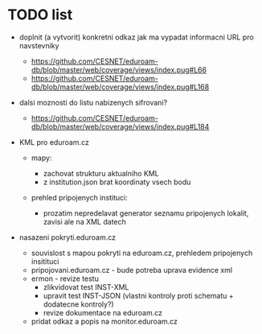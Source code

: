 # TODO list
- doplnit (a vytvorit) konkretni odkaz jak ma vypadat informacni URL pro navstevniky
  - https://github.com/CESNET/eduroam-db/blob/master/web/coverage/views/index.pug#L66
  - https://github.com/CESNET/eduroam-db/blob/master/web/coverage/views/index.pug#L168

- dalsi moznosti do listu nabizenych sifrovani?
  - https://github.com/CESNET/eduroam-db/blob/master/web/coverage/views/index.pug#L184

- KML pro eduroam.cz
  - mapy:
    - zachovat strukturu aktualniho KML
    - z institution.json brat koordinaty vsech bodu

  - prehled pripojenych instituci:
    - prozatim nepredelavat generator seznamu pripojenych lokalit, zavisi ale na XML datech


- nasazeni pokryti.eduroam.cz
  - souvislost s mapou pokryti na eduroam.cz, prehledem pripojenych insitituci
  - pripojovani.eduroam.cz - bude potreba uprava evidence xml
  - ermon - revize testu
    - zlikvidovat test INST-XML
    - upravit test INST-JSON (vlastni kontroly proti schematu + dodatecne kontroly?)
    - revize dokumentace na eduroam.cz
  - pridat odkaz a popis na monitor.eduroam.cz
